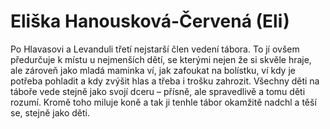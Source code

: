 
# Eliška Hanousková-Červená (Eli)

Po Hlavasovi a Levanduli třetí nejstarší člen vedení tábora. To jí ovšem předurčuje k místu u nejmenších dětí, se kterými nejen že si skvěle hraje, ale zároveň jako mladá maminka ví, jak zafoukat na bolístku, ví kdy je potřeba pohladit a kdy zvýšit hlas a třeba i trošku zahrozit. Všechny děti na táboře vede stejně jako svojí dceru – přísně, ale spravedlivě a tomu děti rozumí. Kromě toho miluje koně a tak ji tenhle tábor okamžitě nadchl a těší se, stejně jako děti.
